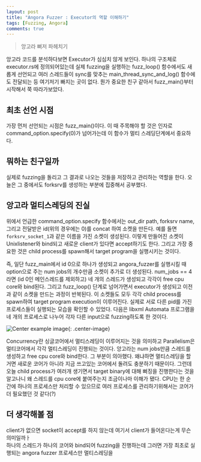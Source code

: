 ```yaml
---
layout: post
title: "Angora Fuzzer : Executor의 역할 이해하기"
tags: [Fuzzing, Angora]
comments: true
---
```


> 앙고라 뻐저 파헤치기  

앙고라 코드를 분석하다보면 Executor가 심심치 않게 보인다. 하나의 구조체로 executor.rs에 정의되어있는데 실제 fuzzing을 실행하는 fuzz_loop() 함수에서도 새롭게 선언되고 여러 스레드들이 sync를 맞추는 main_thread_sync_and_log() 함수에도 전달되는 등 여기저기 빠지는 곳이 없다. 뭔가 중요한 친구 같아서 fuzz_main()부터 시작해서 쭉 따라가보았다.  

## 최초 선언 시점  
가장 먼저 선언되는 시점은 fuzz_main()이다. 이 때 주목해야 할 것은 인자로 command_option.specify(0)가 넘어가는데 이 함수가 멀티 스레딩단계에서 중요하다.

## 뭐하는 친구일까  
실제로 fuzzing을 돌리고 그 결과로 나오는 것들을 저장하고 관리하는 역할을 한다. 오늘은 그 중에서도 forksrv를 생성하는 부분에 집중해서 공부했다.

## 앙고라 멀티스레딩의 진실  
위에서 언급한 command_option.specify 함수에서는 out_dir path, forksrv name, 그리고 전달받은 id(위의 경우에는 0)를 concat 하여 소켓을 만든다. 예를 들면 `forksrv_socket_1`과 같은 이름을 가진 소켓이 생성된다. 이렇게 만들어진 소켓이 Unixlistener와 bind되고 새로운 client가 있다면 accept하기도 한다. 그리고 가장 중요한 것은 child process를 spawn해서 target program을 실행시키는 것이다.  

즉, 일단 fuzz_main에서 id 0으로 하나가 생성되고 angora_fuzzer를 실행시킬 때 option으로 주는 num jobs의 개수만큼 소켓이 추가로 더 생성된다. num_jobs == 4라면 (id 0인 메인스레드를 제외하고) 네 개의 스레드가 생성되고 각각이 free cpu core와 bind된다. 그리고 fuzz_loop() 단계로 넘어가면서 executor가 생성되고 이전과 같이 소켓을 만드는 과정이 반복된다. 이 소켓들도 모두 각각 child process를 spawn하여 target program execution이 이루어진다. 실제로 서로 다른 pid를 가진 프로세스들이 실행되는 모습을 확인할 수 있었다. 다음은 libxml Automata 프로그램을 네 개의 프로세스로 나누어 각자 다른 input으로 fuzzing하도록 한 것이다.  

![Center example image](https://user-images.githubusercontent.com/35067611/74587593-17729f80-5038-11ea-9629-2dd573940007.png "Center"){: .center-image}  

Concurrency란 싱글코어에서 멀티스레딩이 이루어지는 것을 의미하고 Parallelism은 멀티코어에서 각각 멀티스레딩이 진행되는 것이다. 앙고라는 num jobs만큼 스레드를 생성하고 free cpu core와 bind한다. 그 부분이 의아했다. 왜냐하면 멀티스레딩을 할거면 새로운 코어가 아니라 지금 쓰고있는 코어에서 돌려도 충분하기 때문이다. 그런데 오늘 child process가 여러개 생기면서 target binary에 대해 뻐징을 진행한다는 것을 알고나니 왜 스레드를 cpu core에 붙여주는지 조금이나마 이해가 됐다. CPU는 한 순간에 하나의 프로세스만 처리할 수 있으므로 여러 프로세스를 관리하기위해서는 코어가 더 필요했던 것 같다(?)  

## 더 생각해볼 점  
client가 없으면 socket이 accept를 하지 않는데 여기서 client가 들어온다는게 무슨 의미일까ㅏ  
하나의 스레드가 하나의 코어와 bind되어 fuzzing을 진행하는데 그러면 가장 최초로 실행되는 angora fuzzer 프로세스만 멀티스레딩을 